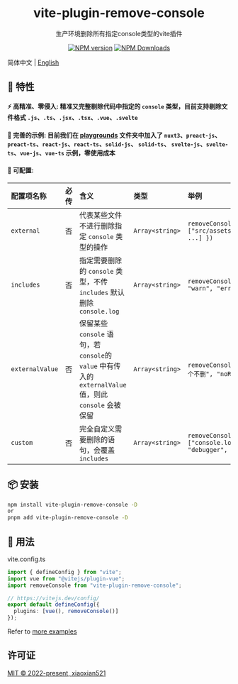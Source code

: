<h1 align="center">vite-plugin-remove-console</h1>
<p align="center">生产环境删除所有指定console类型的vite插件</p>

<p align="center">
<a href="https://www.npmjs.com/package/vite-plugin-remove-console" target="__blank"><img src="https://img.shields.io/npm/v/vite-plugin-remove-console?color=a1b858&label=" alt="NPM version"></a>
<a href="https://www.npmjs.com/package/vite-plugin-remove-console" target="__blank"><img alt="NPM Downloads" src="https://img.shields.io/npm/dm/vite-plugin-remove-console?color=50a36f&label="></a>
</p>

简体中文 | [English](./README.md)

## 🚀 特性

#### ⚡ **高精准、零侵入**: 精准又完整剔除代码中指定的 `console` 类型，目前支持剔除文件格式 `.js`、`.ts`、`.jsx`、`.tsx`、`.vue`、`.svelte`

#### 🧪 **完善的示例**: 目前我们在 [playgrounds](https://github.com/xiaoxian521/vite-plugin-remove-console/tree/main/playgrounds) 文件夹中加入了 `nuxt3`、`preact-js`、`preact-ts`、`react-js`、`react-ts`、`solid-js`、 `solid-ts`、 `svelte-js`、`svelte-ts`、`vue-js`、`vue-ts` 示例，零使用成本

#### 🦾 **可配置**:

| **配置项名称**  | **必传** | **含义**                                                     | **类型**        | **举例**                                                     |
| :-------------- | :------- | :----------------------------------------------------------- | :-------------- | :----------------------------------------------------------- |
| `external`      | 否       | 代表某些文件不进行删除指定 `console` 类型的操作              | `Array<string>` | `removeConsole({ external: ["src/assets/iconfont/iconfont.js", ...] })` |
| `includes`      | 否       | 指定需要删除的 `console` 类型，不传 `includes` 默认删除 `console.log` | `Array<string>` | `removeConsole({ includes: ["log", "warn", "error", "info", ...] })` |
| `externalValue` | 否       | 保留某些 `console` 语句，若 `console`的 `value` 中有传入的 `externalValue` 值，则此 `console` 会被保留 | `Array<string>` | `removeConsole({ externalValue: ["这个不删", "noRemove", ...] })` |
| `custom`        | 否       | 完全自定义需要删除的语句，会覆盖`includes`                   | `Array<string>` | `removeConsole({ custom: ["console.log()", "console.warn()", "debugger", ...] })` |

## 📦 安装

```bash
npm install vite-plugin-remove-console -D
or
pnpm add vite-plugin-remove-console -D
```

## 🦄 用法

vite.config.ts

```ts
import { defineConfig } from "vite";
import vue from "@vitejs/plugin-vue";
import removeConsole from "vite-plugin-remove-console";

// https://vitejs.dev/config/
export default defineConfig({
  plugins: [vue(), removeConsole()]
});
```

Refer to [more examples](https://github.com/xiaoxian521/vite-plugin-remove-console/tree/main/playgrounds)

## 许可证

[MIT © 2022-present, xiaoxian521](./LICENSE)
